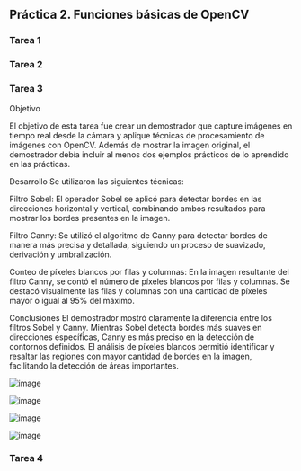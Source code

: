 ## Práctica 2. Funciones básicas de OpenCV

### Tarea 1

### Tarea 2

### Tarea 3
Objetivo

El objetivo de esta tarea fue crear un demostrador que capture imágenes en tiempo real desde la cámara y aplique técnicas de procesamiento de imágenes con OpenCV. Además de mostrar la imagen original, el demostrador debía incluir al menos dos ejemplos prácticos de lo aprendido en las prácticas.

Desarrollo
Se utilizaron las siguientes técnicas:

Filtro Sobel: El operador Sobel se aplicó para detectar bordes en las direcciones horizontal y vertical, combinando ambos resultados para mostrar los bordes presentes en la imagen.

Filtro Canny: Se utilizó el algoritmo de Canny para detectar bordes de manera más precisa y detallada, siguiendo un proceso de suavizado, derivación y umbralización.

Conteo de píxeles blancos por filas y columnas: En la imagen resultante del filtro Canny, se contó el número de píxeles blancos por filas y columnas. Se destacó visualmente las filas y columnas con una cantidad de píxeles mayor o igual al 95% del máximo.

Conclusiones
El demostrador mostró claramente la diferencia entre los filtros Sobel y Canny. Mientras Sobel detecta bordes más suaves en direcciones específicas, Canny es más preciso en la detección de contornos definidos. El análisis de píxeles blancos permitió identificar y resaltar las regiones con mayor cantidad de bordes en la imagen, facilitando la detección de áreas importantes.

![image](https://github.com/user-attachments/assets/912243d6-6052-4bad-86e9-927e11c77870)

![image](https://github.com/user-attachments/assets/39b39573-9cb6-449b-b4dc-124e9b744c89)

![image](https://github.com/user-attachments/assets/1685ee19-d605-4948-bdca-b080e894dac6)

![image](https://github.com/user-attachments/assets/2fe504e6-480f-425d-ac2f-57f5d2957251)


### Tarea 4

 
